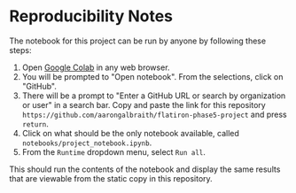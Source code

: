 # Reproducibility Notes

The notebook for this project can be run by anyone by following these steps:

1. Open [Google Colab](https://colab.research.google.com/) in any web browser.
2. You will be prompted to "Open notebook". From the selections, click on "GitHub".
3. There will be a prompt to "Enter a GitHub URL or search by organization or user" in a search bar. Copy and paste the link for this repository `https://github.com/aarongalbraith/flatiron-phase5-project` and press `return`.
4. Click on what should be the only notebook available, called `notebooks/project_notebook.ipynb`.
5. From the `Runtime` dropdown menu, select `Run all`.

This should run the contents of the notebook and display the same results that are viewable from the static copy in this repository.